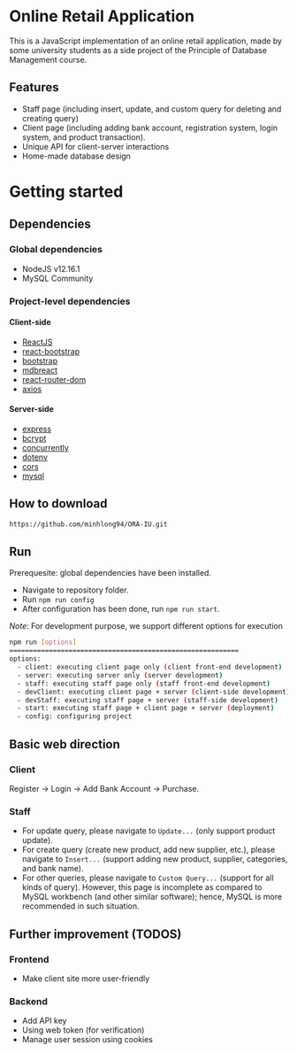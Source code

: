 # Online Retail Application

This is a JavaScript implementation of an online retail application, made by some university students as a side project of the Principle of Database Management course.

## Features
* Staff page (including insert, update, and custom query for deleting and creating query)
* Client page (including adding bank account, registration system, login system, and product transaction).
* Unique API for client-server interactions
* Home-made database design

# Getting started
## Dependencies
### Global dependencies
* NodeJS v12.16.1
* MySQL Community

### Project-level dependencies
#### Client-side
* [ReactJS](https://reactjs.org)
* [react-bootstrap](https://react-bootstrap.github.io)
* [bootstrap](https://getbootstrap.com)
* [mdbreact](https://github.com/mdbootstrap/React-Bootstrap-with-Material-Design#readme)
* [react-router-dom](https://github.com/ReactTraining/react-router)
* [axios](https://github.com/axios/axios)

#### Server-side
* [express](http://expressjs.com/)
* [bcrypt](https://github.com/kelektiv/node.bcrypt.js#readme)
* [concurrently](https://github.com/kimmobrunfeldt/concurrently#readme)
* [dotenv](https://github.com/motdotla/dotenv#readme)
* [cors](https://github.com/expressjs/cors#readme)
* [mysql](https://github.com/mysqljs/mysql#readme)

## How to download
```bash
https://github.com/minhlong94/ORA-IU.git
```
## Run
Prerequesite: global dependencies have been installed.
* Navigate to repository folder.
* Run ``npm run config``
* After configuration has been done, run ``npm run start``.

*Note*: For development purpose, we support different options for execution
```bash
npm run [options]
==========================================================
options:
  - client: executing client page only (client front-end development)
  - server: executing server only (server development)
  - staff: executing staff page only (staff front-end development)
  - devClient: executing client page + server (client-side development)
  - devStaff: executing staff page + server (staff-side development)
  - start: executing staff page + client page + server (deployment)
  - config: configuring project
```

## Basic web direction
### Client
Register -> Login -> Add Bank Account -> Purchase.

### Staff
* For update query, please navigate to ``Update...`` (only support product update).
* For create query (create new product, add new supplier, etc.), please navigate to ``Insert...`` (support adding new product, supplier, categories, and bank name).
* For other queries, please navigate to ``Custom Query...`` (support for all kinds of query). However, this page is incomplete as compared to MySQL workbench (and other similar software); hence, MySQL is more recommended in such situation.

## Further improvement (TODOS)
### Frontend
* Make client site more user-friendly

### Backend
* Add API key 
* Using web token (for verification)
* Manage user session using cookies
